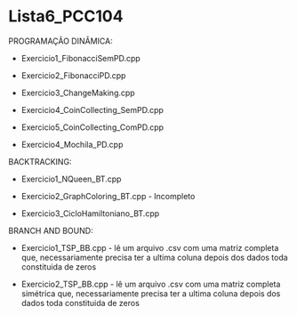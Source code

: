 # Lista6_PCC104

PROGRAMAÇÃO DINÂMICA:

- Exercicio1_FibonacciSemPD.cpp

- Exercicio2_FibonacciPD.cpp

- Exercicio3_ChangeMaking.cpp

- Exercicio4_CoinCollecting_SemPD.cpp

- Exercicio5_CoinCollecting_ComPD.cpp

- Exercicio4_Mochila_PD.cpp

BACKTRACKING:

- Exercicio1_NQueen_BT.cpp

- Exercicio2_GraphColoring_BT.cpp - Incompleto

- Exercicio3_CicloHamiltoniano_BT.cpp


BRANCH AND BOUND:

- Exercicio1_TSP_BB.cpp - lê um arquivo .csv com uma matriz completa que, necessariamente precisa ter a ultima coluna depois dos dados toda constituida de zeros

- Exercicio2_TSP_BB.cpp - lê um arquivo .csv com uma matriz completa simétrica que, necessariamente precisa ter a ultima coluna depois dos dados toda constituida de zeros


